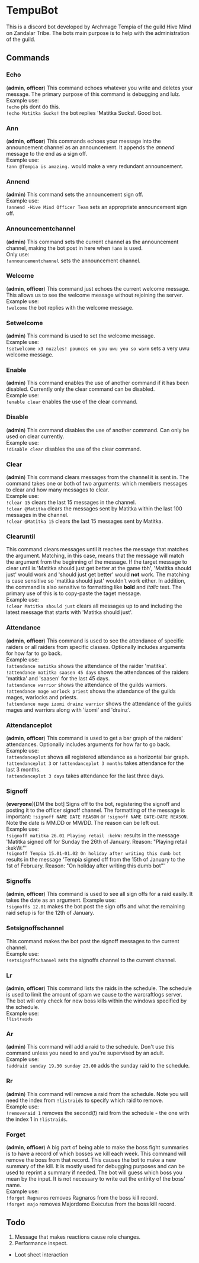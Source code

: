 # TempuBot
This is a discord bot developed by Archmage Tempia of the guild Hive Mind on Zandalar Tribe. The bots main purpose is to help with the administration of the guild.

## Commands

### Echo
(**admin**, **officer**)
This command echoes whatever you write and deletes your message. The primary purpose of this command is debugging and lulz.  
Example use:  
`!echo` pls dont do this.  
`!echo Matitka Sucks!` the bot replies 'Matitka Sucks!. Good bot.  

### Ann
(**admin**, **officer**)
This commands echoes your message into the announcement channel as an announcement. It appends the *annend* message to the end as a sign off.  
Example use:  
`!ann @Tempia is amazing.` would make a very redundant announcement.

### Annend
(**admin**)
This command sets the announcement sign off.  
Example use:  
`!annend -Hive Mind Officer Team` sets an appropriate announcement sign off.

### Announcementchannel
(**admin**)
This command sets the current channel as the announcement channel, making the bot post in here when `!ann` is used.  
Only use:  
`!announcementchannel` sets the announcement channel.

### Welcome
(**admin**, **officer**)
This command just echoes the current welcome message. This allows us to see the welcome message without rejoining the server.  
Example use:  
`!welcome` the bot replies with the welcome message.

### Setwelcome
(**admin**)
This command is used to set the welcome message.  
Example use:  
`!setwelcome x3 nuzzles! pounces on you uwu you so warm` sets a very uwu welcome message.  

### Enable
(**admin**)
This command enables the use of another command if it has been disabled. Currently only the clear command can be disabled.  
Example use:  
`!enable clear` enables the use of the clear command.

### Disable
(**admin**)
This command disables the use of another command. Can only be used on clear currently.  
Example use:  
`!disable clear` disables the use of the clear command.

### Clear
(**admin**)
This command clears messages from the channel it is sent in. The command takes one or both of two arguments: which members messages to clear and how many messages to clear.  
Example use:  
`!clear 15` clears the last 15 messages in the channel.  
`!clear @Matitka` clears the messages sent by Matitka within the last 100 messages in the channel.  
`!clear @Matitka 15` clears the last 15 messages sent by Matitka.

### Clearuntil
This command clears messages until it reaches the message that matches the argument. Matching, in this case, means that the message will match the argument from the beginning of the message. If the target message to clear until is 'Matitka should just get better at the game tbh', 'Matitka should just' would work and 'should just get better' would **not** work. The matching is case sensitive so 'matitka should just' wouldn't work either. In addition, the command is also sensitive to formatting like **bold** and *italic* text. The primary use of this is to copy-paste the taget message.  
Example use:  
`!clear Matitka should just` clears all messages up to and including the latest message that starts with 'Matitka should just'.

### Attendance
(**admin**, **officer**)
This command is used to see the attendance of specific raiders or all raiders from specific classes. Optionally includes arguments for how far to go back.  
Example use:  
`!attendance matitka` shows the attendance of the raider 'matitka'.  
`!attendance matitka saasen 45 days` shows the attendances of the raiders 'matitka' and 'saasen' for the last 45 days.  
`!attendance warrior` shows the attendance of the guilds warriors.  
`!attendance mage warlock priest` shows the attendance of the guilds mages, warlocks and priests.  
`!attendance mage izomi drainz warrior` shows the attendance of the guilds mages and warriors along with 'izomi' and 'drainz'.

### Attendanceplot
(**admin**, **officer**)
This command is used to get a bar graph of the raiders' attendances. Optionally includes arguments for how far to go back.  
Example use:  
`!attendanceplot` shows all registered attendance as a horizontal bar graph.  
`!attendanceplot 3` or `!attendanceplot 3 months` takes attendance for the last 3 months.  
`!attendanceplot 3 days` takes attendance for the last three days. 

### Signoff
(**everyone**)[DM the bot] Signs off to the bot, registering the signoff and posting it to the officer signoff channel. The formatting of the message is important: `!signoff NAME DATE REASON` or `!signoff NAME DATE-DATE REASON`. Note the date is MM.DD or MM/DD. The reason can be left out.  
Example use:  
`!signoff matitka 26.01 Playing retail :kekW:` results in the message 'Matitka signed off for Sunday the 26th of January. Reason: "Playing retail :kekW:"'  
`!signoff Tempia 15.01-01.02 On holiday after writing this dumb bot` results in the message 'Tempia signed off from the 15th of January to the 1st of February. Reason: "On holiday after writing this dumb bot"'  

### Signoffs
(**admin**, **officer**)
This command is used to see all sign offs for a raid easily. It takes the date as an argument.
Example use:  
`!signoffs 12.01` makes the bot post the sign offs and what the remaining raid setup is for the 12th of January.

### Setsignoffschannel
This command makes the bot post the signoff messages to the current channel.  
Example use:  
`!setsignoffschannel` sets the signoffs channel to the current channel.

### Lr
(**admin**, **officer**)
This command lists the raids in the schedule. The schedule is used to limit the amount of spam we cause to the warcraftlogs server. The bot will only check for new boss kills within the windows specified by the schedule.  
Example use:  
`!listraids`

### Ar
(**admin**)
This command will add a raid to the schedule. Don't use this command unless you need to and you're supervised by an adult.  
Example use:  
`!addraid sunday 19.30 sunday 23.00` adds the sunday raid to the schedule.

### Rr
(**admin**)
This command will remove a raid from the schedule. Note you will need the index from `!listraids` to specify which raid to remove.  
Example use:  
`!removeraid 1` removes the second(!) raid from the schedule - the one with the index 1 in `!listraids`.

### Forget
(**admin**, **officer**)
A big part of being able to make the boss fight summaries is to have a record of which bosses we kill each week. This command will remove the boss from that record. This causes the bot to make a new summary of the kill. It is mostly used for debugging purposes and can be used to reprint a summary if needed. The bot will guess which boss you mean by the input. It is not necessary to write out the entirity of the boss' name.  
Example use:  
`!forget Ragnaros` removes Ragnaros from the boss kill record.  
`!forget majo` removes Majordomo Executus from the boss kill record.  

## Todo
1. Message that makes reactions cause role changes.
2. Performance inspect.
- Loot sheet interaction
